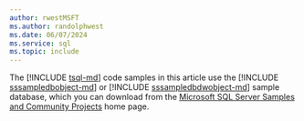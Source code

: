 ```yaml
---
author: rwestMSFT
ms.author: randolphwest
ms.date: 06/07/2024
ms.service: sql
ms.topic: include
---
```

The [!INCLUDE [tsql-md](tsql-md.md)] code samples in this article use the [!INCLUDE [sssampledbobject-md](sssampledbobject-md.md)] or [!INCLUDE [sssampledbdwobject-md](sssampledbdwobject-md.md)] sample database, which you can download from the [Microsoft SQL Server Samples and Community Projects](https://go.microsoft.com/fwlink/?LinkID=85384) home page.